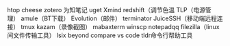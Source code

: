 htop
cheese
zotero
为知笔记
uget
Xmind
redshift（调节色温
TLP（电源管理）
amule（BT下载）
Evolution（邮件）
terminator
JuiceSSH（移动端远程连接）
tmux
kazam（录像截图）
mabaxterm
winscp
notepadqq
filezilla（linux间文件传输工具）
lsix
beyond compare
vs code
tldr命令行帮助工具

